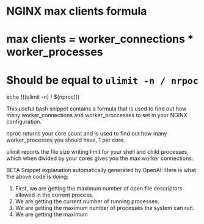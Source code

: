 # NGINX max clients formula



# max clients = worker_connections * worker_processes
# Should be equal to `ulimit -n / nrpoc`
echo $(($(ulimit -n) / $(nproc)))




This useful bash snippet contains a formula that is used to find out how many worker_connections and worker_proccesses to set in your NGINX configuration.

nproc returns your core count and is used to find out how many worker_processes you should have, 1 per core.

ulimit reports the file size writing limit for your shell and child processes, which when divided by your cores gives you the max worker connections.

BETA Snippet explanation automatically generated by OpenAI:
Here is what the above code is doing:
1. First, we are getting the maximum number of open file descriptors allowed in the current process.
2. We are getting the current number of running processes.
3. We are getting the maximum number of processes the system can run.
4. We are getting the maximum